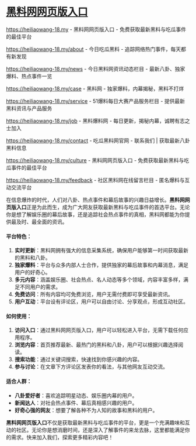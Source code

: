 # [黑料网网页版入口](https://heiliaowang-18.my)

https://heiliaowang-18.my - 黑料网网页版入口 - 免费获取最新黑料与吃瓜事件的最佳平台

https://heiliaowang-18.my/about - 今日吃瓜黑料 - 追踪网络热门事件，每天都有新发现

https://heiliaowang-18.my/news - 今日黑料网资讯动态栏目 - 最新八卦、独家爆料、热点事件一览

https://heiliaowang-18.my/case - 黑料网 - 独家爆料，内幕揭秘，黑料不打烊

https://heiliaowang-18.my/service - 51爆料每日大赛产品服务栏目 - 提供最新黑料资讯与产品服务

https://heiliaowang-18.my/job - 黑料爆料网 - 每日更新，揭秘内幕，诚聘有志之士加入

https://heiliaowang-18.my/contact - 吃瓜黑料网官网 - 联系我们 | 获取最新八卦黑料信息

https://heiliaowang-18.my/culture - 黑料网网页版入口 - 免费获取最新黑料与吃瓜事件的最佳平台

https://heiliaowang-18.my/feedback - 社区黑料网在线留言栏目 - 匿名爆料与互动交流平台

在信息爆炸的时代，人们对八卦、热点事件和幕后故事的兴趣日益增长。**黑料网网页版入口**正是为此而生，成为广大网友获取最新黑料与吃瓜事件的首选平台。无论你是想了解娱乐圈的幕后故事，还是追踪社会热点事件的真相，黑料网都能为你提供最及时、最全面的资讯。

#### 平台特色：
1. **实时更新**：黑料网拥有强大的信息采集系统，确保用户能够第一时间获取最新的黑料和八卦。
2. **独家爆料**：平台与众多内部人士合作，提供独家的幕后故事和内幕消息，满足用户的好奇心。
3. **多元内容**：涵盖娱乐圈、社会热点、名人动态等多个领域，内容丰富多样，满足不同用户的需求。
4. **免费访问**：所有内容均可免费浏览，用户无需付费即可享受最新资讯。
5. **用户互动**：平台设有评论区，用户可以自由讨论、分享观点，形成互动社区。

#### 如何使用：
1. **访问入口**：通过黑料网网页版入口，用户可以轻松进入平台，无需下载任何应用程序。
2. **浏览内容**：首页推荐最新、最热门的黑料和八卦，用户可以根据兴趣选择阅读。
3. **搜索功能**：通过关键词搜索，快速找到你感兴趣的内容。
4. **参与讨论**：在文章下方评论区发表你的看法，与其他网友互动交流。

#### 适合人群：
- **八卦爱好者**：喜欢追踪明星动态、娱乐圈内幕的用户。
- **新闻达人**：对社会热点事件、幕后真相感兴趣的用户。
- **好奇心强的网友**：想要了解各种不为人知的故事和黑料的用户。

**黑料网网页版入口**不仅是获取最新黑料与吃瓜事件的平台，更是一个充满趣味和互动的社区。无论你是想消磨时间，还是深入了解事件的来龙去脉，这里都能满足你的需求。快来加入我们，探索更多精彩内容吧！
